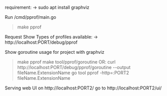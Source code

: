 requirement:
-> sudo apt install graphviz

Run /cmd/pprof/main.go
> make pprof

Request
Show Types of profiles available:
-> http://localhost:PORT/debug/pprof

Show goroutine usage for project with graphviz
> make pprof
> make tool/pprof/goroutine
OR:
> curl http://localhost:PORT/debug/pprof/goroutine --output fileName.ExtensionName
> go tool pprof -http=:PORT2 fileName.ExtensionName

Serving web UI on http://localhost:PORT2/
go to http://localhost:PORT2/ui/
